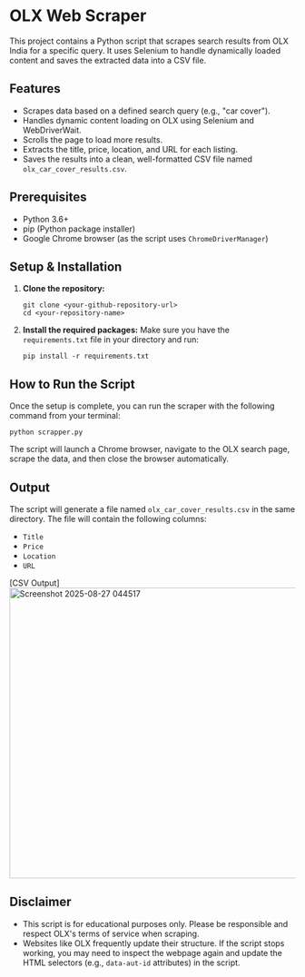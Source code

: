 ﻿# OLX Web Scraper

This project contains a Python script that scrapes search results from OLX India for a specific query. It uses Selenium to handle dynamically loaded content and saves the extracted data into a CSV file.

## Features

- Scrapes data based on a defined search query (e.g., "car cover").
- Handles dynamic content loading on OLX using Selenium and WebDriverWait.
- Scrolls the page to load more results.
- Extracts the title, price, location, and URL for each listing.
- Saves the results into a clean, well-formatted CSV file named `olx_car_cover_results.csv`.

## Prerequisites

- Python 3.6+
- pip (Python package installer)
- Google Chrome browser (as the script uses `ChromeDriverManager`)

## Setup & Installation

1.  **Clone the repository:**
    ```
    git clone <your-github-repository-url>
    cd <your-repository-name>
    ```

2.  **Install the required packages:**
    Make sure you have the `requirements.txt` file in your directory and run:
    ```
    pip install -r requirements.txt
    ```

## How to Run the Script

Once the setup is complete, you can run the scraper with the following command from your terminal:

```
python scrapper.py
```

The script will launch a Chrome browser, navigate to the OLX search page, scrape the data, and then close the browser automatically.

## Output

The script will generate a file named `olx_car_cover_results.csv` in the same directory. The file will contain the following columns:

- `Title`
- `Price`
- `Location`
- `URL`

[CSV Output]<img width="1451" height="512" alt="Screenshot 2025-08-27 044517" src="https://github.com/user-attachments/assets/f9eba726-b808-4ea0-ab82-3e3952a987be" />

## Disclaimer

- This script is for educational purposes only. Please be responsible and respect OLX's terms of service when scraping.
- Websites like OLX frequently update their structure. If the script stops working, you may need to inspect the webpage again and update the HTML selectors (e.g., `data-aut-id` attributes) in the script.
